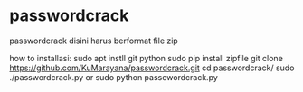 # passwordcrack

passwordcrack disini harus berformat file zip 

how to installasi:
    sudo apt instll git python 
    sudo pip install zipfile
    git clone https://github.com/KuMarayana/passwordcrack.git
    cd passwordcrack/
    sudo ./passwordcrack.py or sudo python passowordcrack.py

